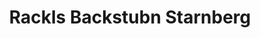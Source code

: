 ---
title: "Rackls Backstubn Starnberg"
url: /starnberg/rackls-backstubn-starnberg/
shop: Bäckerei
---